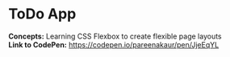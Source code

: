 # ToDo App
<strong>Concepts:</strong> Learning CSS Flexbox to create flexible page layouts <br>
<strong>Link to CodePen:</strong> https://codepen.io/pareenakaur/pen/JjeEqYL
